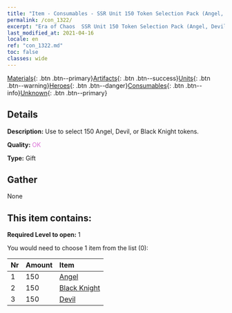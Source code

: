 ```yaml
---
title: "Item - Consumables - SSR Unit 150 Token Selection Pack (Angel, Devil, Black Knight)"
permalink: /con_1322/
excerpt: "Era of Chaos  SSR Unit 150 Token Selection Pack (Angel, Devil, Black Knight)"
last_modified_at: 2021-04-16
locale: en
ref: "con_1322.md"
toc: false
classes: wide
---
```

 [Materials](/Items/){: .btn .btn--primary}[Artifacts](/Items/Artifacts/){: .btn .btn--success}[Units](/Items/Units/){: .btn .btn--warning}[Heroes](/Items/Heroes/){: .btn .btn--danger}[Consumables](/Items/Consumables/){: .btn .btn--info}[Unknown](/Items/Unknown/){: .btn .btn--primary}

## Details
 **Description:** Use to select 150 Angel, Devil, or Black Knight tokens.

 **Quality:** <span style="color: #DA70D6">OK</span>

 **Type:** Gift

## Gather

  None

## This item contains:

 **Required Level to open:** 1

 You would need to choose 1 item from the list (0):

  | Nr | Amount |     Item    |
  |:---|:-------|:------------|
  | 1 | 150 | [Angel](/Items/unt_196/) |  | 
  | 2 | 150 | [Black Knight](/Items/unt_213/) |  | 
  | 3 | 150 | [Devil](/Items/unt_232/) |  | 
